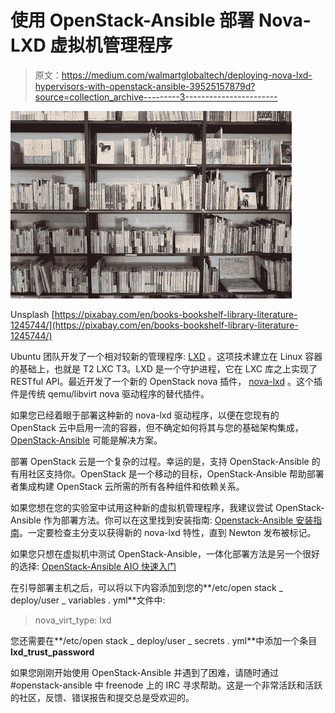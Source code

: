 # 使用 OpenStack-Ansible 部署 Nova-LXD 虚拟机管理程序

> 原文：<https://medium.com/walmartglobaltech/deploying-nova-lxd-hypervisors-with-openstack-ansible-39525157879d?source=collection_archive---------3----------------------->

![](img/bc64eabf3333fdf11fc1e191a8836fe5.png)

Unsplash [https://pixabay.com/en/books-bookshelf-library-literature-1245744/](https://pixabay.com/en/books-bookshelf-library-literature-1245744/)

Ubuntu 团队开发了一个相对较新的管理程序: [LXD](https://linuxcontainers.org/lxd/) 。这项技术建立在 Linux 容器的基础上，也就是 T2 LXC T3。LXD 是一个守护进程，它在 LXC 库之上实现了 RESTful API。最近开发了一个新的 OpenStack nova 插件， [nova-lxd](https://linuxcontainers.org/lxd/getting-started-openstack/) 。这个插件是传统 qemu/libvirt nova 驱动程序的替代插件。

如果您已经着眼于部署这种新的 nova-lxd 驱动程序，以便在您现有的 OpenStack 云中启用一流的容器，但不确定如何将其与您的基础架构集成， [OpenStack-Ansible](http://docs.openstack.org/developer/openstack-ansible/) 可能是解决方案。

部署 OpenStack 云是一个复杂的过程。幸运的是，支持 OpenStack-Ansible 的有用社区支持你。OpenStack 是一个移动的目标，OpenStack-Ansible 帮助部署者集成构建 OpenStack 云所需的所有各种组件和依赖关系。

如果您想在您的实验室中试用这种新的虚拟机管理程序，我建议尝试 OpenStack-Ansible 作为部署方法。你可以在这里找到安装指南: [Openstack-Ansible 安装指南](http://docs.openstack.org/developer/openstack-ansible/install-guide/)。一定要检查主分支以获得新的 nova-lxd 特性，直到 Newton 发布被标记。

如果您只想在虚拟机中测试 OpenStack-Ansible，一体化部署方法是另一个很好的选择: [OpenStack-Ansible AIO 快速入门](http://docs.openstack.org/developer/openstack-ansible/developer-docs/quickstart-aio.html)

在引导部署主机之后，可以将以下内容添加到您的**/etc/open stack _ deploy/user _ variables . yml**文件中:

> nova_virt_type: lxd

您还需要在**/etc/open stack _ deploy/user _ secrets . yml**中添加一个条目 **lxd_trust_password**

如果您刚刚开始使用 OpenStack-Ansible 并遇到了困难，请随时通过#openstack-ansible 中 freenode 上的 IRC 寻求帮助。这是一个非常活跃和活跃的社区，反馈、错误报告和提交总是受欢迎的。